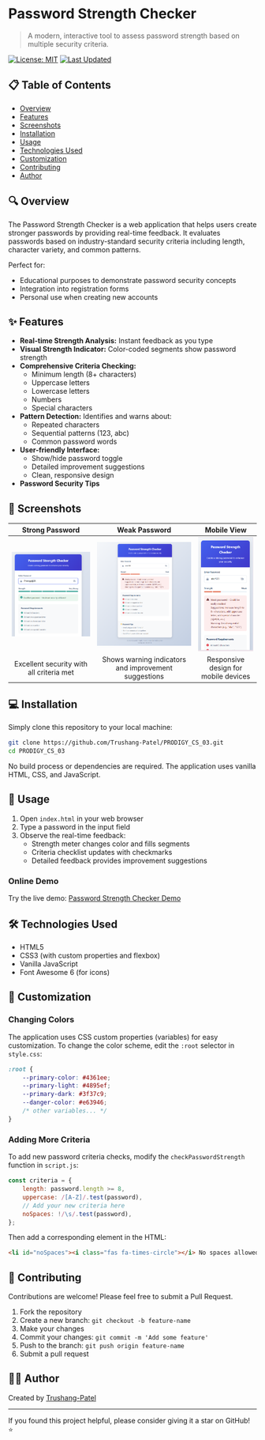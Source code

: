 # Password Strength Checker

> A modern, interactive tool to assess password strength based on multiple security criteria.

[![License: MIT](https://img.shields.io/badge/License-MIT-blue.svg)](https://opensource.org/licenses/MIT)
[![Last Updated](https://img.shields.io/badge/Last%20Updated-2025--05--18-brightgreen.svg)](https://github.com/Trushang-Patel/PRODIGY_CS_03)

## 📋 Table of Contents
- [Overview](#overview)
- [Features](#features)
- [Screenshots](#screenshots)
- [Installation](#installation)
- [Usage](#usage)
- [Technologies Used](#technologies-used)
- [Customization](#customization)
- [Contributing](#contributing)
- [Author](#author)

## 🔍 Overview

The Password Strength Checker is a web application that helps users create stronger passwords by providing real-time feedback. It evaluates passwords based on industry-standard security criteria including length, character variety, and common patterns.

Perfect for:
- Educational purposes to demonstrate password security concepts
- Integration into registration forms
- Personal use when creating new accounts

## ✨ Features

- **Real-time Strength Analysis:** Instant feedback as you type
- **Visual Strength Indicator:** Color-coded segments show password strength
- **Comprehensive Criteria Checking:**
  - Minimum length (8+ characters)
  - Uppercase letters
  - Lowercase letters
  - Numbers
  - Special characters
- **Pattern Detection:** Identifies and warns about:
  - Repeated characters
  - Sequential patterns (123, abc)
  - Common password words
- **User-friendly Interface:**
  - Show/hide password toggle
  - Detailed improvement suggestions
  - Clean, responsive design
- **Password Security Tips**

## 📸 Screenshots

 Strong Password | Weak Password | Mobile View |
|:--------------:|:-------------:|:-----------:|
| ![Strong Password Example](./assets/strong-password.png) | ![Weak Password Example](./assets/weak-password.png) | ![Mobile View](./assets/mobile-view.png) |
| Excellent security with all criteria met | Shows warning indicators and improvement suggestions | Responsive design for mobile devices |

## 💻 Installation

Simply clone this repository to your local machine:

```bash
git clone https://github.com/Trushang-Patel/PRODIGY_CS_03.git
cd PRODIGY_CS_03
```

No build process or dependencies are required. The application uses vanilla HTML, CSS, and JavaScript.

## 🚀 Usage

1. Open `index.html` in your web browser
2. Type a password in the input field
3. Observe the real-time feedback:
   - Strength meter changes color and fills segments
   - Criteria checklist updates with checkmarks
   - Detailed feedback provides improvement suggestions

### Online Demo

Try the live demo: [Password Strength Checker Demo](https://trushang-patel.github.io/PRODIGY_CS_03/)

## 🛠️ Technologies Used

- HTML5
- CSS3 (with custom properties and flexbox)
- Vanilla JavaScript
- Font Awesome 6 (for icons)

## 🎨 Customization

### Changing Colors

The application uses CSS custom properties (variables) for easy customization. To change the color scheme, edit the `:root` selector in `style.css`:

```css
:root {
    --primary-color: #4361ee;
    --primary-light: #4895ef;
    --primary-dark: #3f37c9;
    --danger-color: #e63946;
    /* other variables... */
}
```

### Adding More Criteria

To add new password criteria checks, modify the `checkPasswordStrength` function in `script.js`:

```javascript
const criteria = {
    length: password.length >= 8,
    uppercase: /[A-Z]/.test(password),
    // Add your new criteria here
    noSpaces: !/\s/.test(password),
};
```

Then add a corresponding element in the HTML:

```html
<li id="noSpaces"><i class="fas fa-times-circle"></i> No spaces allowed</li>
```

## 👥 Contributing

Contributions are welcome! Please feel free to submit a Pull Request.

1. Fork the repository
2. Create a new branch: `git checkout -b feature-name`
3. Make your changes
4. Commit your changes: `git commit -m 'Add some feature'`
5. Push to the branch: `git push origin feature-name`
6. Submit a pull request

## 👨‍💻 Author

Created by [Trushang-Patel](https://github.com/Trushang-Patel)

---

If you found this project helpful, please consider giving it a star on GitHub! ⭐
